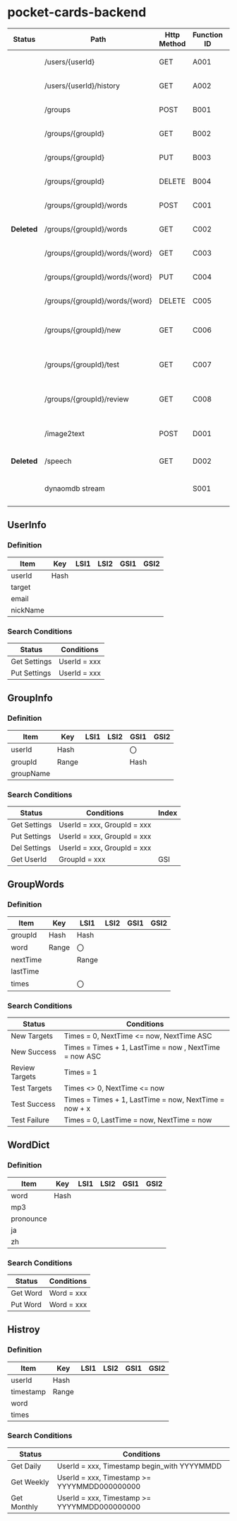 # pocket-cards-backend

| Status      | Path                           | Http Method | Function ID | Comment                |
| ----------- | ------------------------------ | ----------- | ----------- | ---------------------- |
|             | /users/{userId}                | GET         | A001        | ユーザ情報取得         |
|             | /users/{userId}/history        | GET         | A002        | 学習履歴取得           |
|             | /groups                        | POST        | B001        | グループ登録           |
|             | /groups/{groupId}              | GET         | B002        | グループ情報取得       |
|             | /groups/{groupId}              | PUT         | B003        | グループ情報変更       |
|             | /groups/{groupId}              | DELETE      | B004        | グループ情報削除       |
|             | /groups/{groupId}/words        | POST        | C001        | 単語一括登録           |
| **Deleted** | /groups/{groupId}/words        | GET         | C002        | 単語一覧取得           |
|             | /groups/{groupId}/words/{word} | GET         | C003        | 単語情報取得           |
|             | /groups/{groupId}/words/{word} | PUT         | C004        | 単語情報更新           |
|             | /groups/{groupId}/words/{word} | DELETE      | C005        | 単語情報削除           |
|             | /groups/{groupId}/new          | GET         | C006        | 新規学習モード単語一覧 |
|             | /groups/{groupId}/test         | GET         | C007        | テストモード単語一覧   |
|             | /groups/{groupId}/review       | GET         | C008        | 復習モード単語一覧     |
|             | /image2text                    | POST        | D001        | 画像から単語に変換する |
| **Deleted** | /speech                        | GET         | D002        | word to speech         |
|             | dynaomdb stream                |             | S001        | 履歴テーブルに保存する |

## UserInfo

### Definition

| Item     | Key  | LSI1 | LSI2 | GSI1 | GSI2 |
| -------- | ---- | ---- | ---- | ---- | ---- |
| userId   | Hash |      |      |      |      |
| target   |      |      |      |      |      |
| email    |      |      |      |      |      |
| nickName |      |      |      |      |      |

### Search Conditions

| Status       | Conditions   |
| ------------ | ------------ |
| Get Settings | UserId = xxx |
| Put Settings | UserId = xxx |

## GroupInfo

### Definition

| Item      | Key   | LSI1 | LSI2 | GSI1 | GSI2 |
| --------- | ----- | ---- | ---- | ---- | ---- |
| userId    | Hash  |      |      | 〇   |      |
| groupId   | Range |      |      | Hash |      |
| groupName |       |      |      |      |      |

### Search Conditions

| Status       | Conditions                  | Index |
| ------------ | --------------------------- | ----- |
| Get Settings | UserId = xxx, GroupId = xxx |       |
| Put Settings | UserId = xxx, GroupId = xxx |       |
| Del Settings | UserId = xxx, GroupId = xxx |       |
| Get UserId   | GroupId = xxx               | GSI   |

## GroupWords

### Definition

| Item     | Key   | LSI1  | LSI2 | GSI1 | GSI2 |
| -------- | ----- | ----- | ---- | ---- | ---- |
| groupId  | Hash  | Hash  |      |      |      |
| word     | Range | 〇    |      |      |      |
| nextTime |       | Range |      |      |      |
| lastTime |       |       |      |      |      |
| times    |       | 〇    |      |      |      |

### Search Conditions

| Status         | Conditions                                             |
| -------------- | ------------------------------------------------------ |
| New Targets    | Times = 0, NextTime <= now, NextTime ASC               |
| New Success    | Times = Times + 1, LastTime = now , NextTime = now ASC |
| Review Targets | Times = 1                                              |
| Test Targets   | Times <> 0, NextTime <= now                            |
| Test Success   | Times = Times + 1, LastTime = now, NextTime = now + x  |
| Test Failure   | Times = 0, LastTime = now, NextTime = now              |

## WordDict

### Definition

| Item      | Key  | LSI1 | LSI2 | GSI1 | GSI2 |
| --------- | ---- | ---- | ---- | ---- | ---- |
| word      | Hash |      |      |      |      |
| mp3       |      |      |      |      |      |
| pronounce |      |      |      |      |      |
| ja        |      |      |      |      |      |
| zh        |      |      |      |      |      |

### Search Conditions

| Status   | Conditions |
| -------- | ---------- |
| Get Word | Word = xxx |
| Put Word | Word = xxx |

## Histroy

### Definition

| Item      | Key   | LSI1 | LSI2 | GSI1 | GSI2 |
| --------- | ----- | ---- | ---- | ---- | ---- |
| userId    | Hash  |      |      |      |      |
| timestamp | Range |      |      |      |      |
| word      |       |      |      |      |      |
| times     |       |      |      |      |      |

### Search Conditions

| Status      | Conditions                                   |
| ----------- | -------------------------------------------- |
| Get Daily   | UserId = xxx, Timestamp begin_with YYYYMMDD  |
| Get Weekly  | UserId = xxx, Timestamp >= YYYYMMDD000000000 |
| Get Monthly | UserId = xxx, Timestamp >= YYYYMMDD000000000 |
